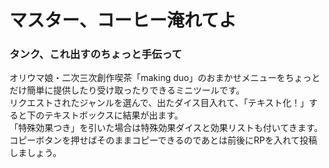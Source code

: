 # マスター、コーヒー淹れてよ
### タンク、これ出すのちょっと手伝って
オリウマ娘・二次三次創作喫茶「making duo」のおまかせメニューをちょっとだけ簡単に提供したり受け取ったりできるミニツールです。  
リクエストされたジャンルを選んで、出たダイス目入れて、「テキスト化！」すると下のテキストボックスに結果が出ます。  
「特殊効果つき」を引いた場合は特殊効果ダイスと効果リストも付いてきます。  
コピーボタンを押せばそのままコピーできるのであとは前後にRPを入れて投稿しましょう。
